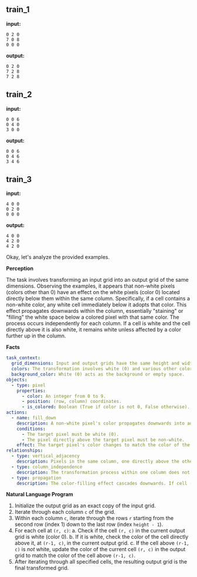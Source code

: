 
## train_1

**input:**
```
0 2 0
7 0 8
0 0 0
```


**output:**
```
0 2 0
7 2 8
7 2 8
```


## train_2

**input:**
```
0 0 6
0 4 0
3 0 0
```


**output:**
```
0 0 6
0 4 6
3 4 6
```


## train_3

**input:**
```
4 0 0
0 2 0
0 0 0
```


**output:**
```
4 0 0
4 2 0
4 2 0
```

Okay, let's analyze the provided examples.

**Perception**

The task involves transforming an input grid into an output grid of the same dimensions. Observing the examples, it appears that non-white pixels (colors other than 0) have an effect on the white pixels (color 0) located directly below them within the same column. Specifically, if a cell contains a non-white color, any white cell immediately below it adopts that color. This effect propagates downwards within the column, essentially "staining" or "filling" the white space below a colored pixel with that same color. The process occurs independently for each column. If a cell is white and the cell directly above it is also white, it remains white unless affected by a color further up in the column.

**Facts**


```yaml
task_context:
  grid_dimensions: Input and output grids have the same height and width.
  colors: The transformation involves white (0) and various other colors (non-zero).
  background_color: White (0) acts as the background or empty space.
objects:
  - type: pixel
    properties:
      - color: An integer from 0 to 9.
      - position: (row, column) coordinates.
      - is_colored: Boolean (True if color is not 0, False otherwise).
actions:
  - name: fill_down
    description: A non-white pixel's color propagates downwards into adjacent white pixels within the same column.
    conditions:
      - The target pixel must be white (0).
      - The pixel directly above the target pixel must be non-white.
    effect: The target pixel's color changes to match the color of the pixel directly above it.
relationships:
  - type: vertical_adjacency
    description: Pixels in the same column, one directly above the other.
  - type: column_independence
    description: The transformation process within one column does not directly affect other columns.
  - type: propagation
    description: The color-filling effect cascades downwards. If cell (r-1, c) colors cell (r, c), and cell (r+1, c) is white, then cell (r+1, c) will subsequently be colored by the new color at (r, c).
```


**Natural Language Program**

1.  Initialize the output grid as an exact copy of the input grid.
2.  Iterate through each column `c` of the grid.
3.  Within each column `c`, iterate through the rows `r` starting from the second row (index 1) down to the last row (index `height - 1`).
4.  For each cell at `(r, c)`:
    a.  Check if the cell `(r, c)` in the current output grid is white (color 0).
    b.  If it is white, check the color of the cell directly above it, at `(r-1, c)`, in the current output grid.
    c.  If the cell above `(r-1, c)` is *not* white, update the color of the current cell `(r, c)` in the output grid to match the color of the cell above `(r-1, c)`.
5.  After iterating through all specified cells, the resulting output grid is the final transformed grid.

